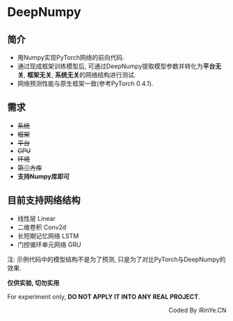 # DeepNumpy
## 简介
* 用Numpy实现PyTorch网络的前向代码.
* 通过现成框架训练模型后, 可通过DeepNumpy提取模型参数并转化为**平台无关**, **框架无关**, **系统无关**的网络结构进行测试. 
* 网络预测性能与原生框架一致(参考PyTorch 0.4.1).

## 需求
* ~~系统~~
* ~~框架~~
* ~~平台~~
* ~~GPU~~
* ~~环境~~
* ~~第三方库~~
* **支持Numpy库即可**

## 目前支持网络结构

* 线性层 Linear
* 二维卷积 Conv2d
* 长短期记忆网络 LSTM
* 门控循环单元网络 GRU

注: 示例代码中的模型结构不是为了预测, 只是为了对比PyTorch与DeepNumpy的效果.

**仅供实验, 切勿实用**

For experiment only, **DO NOT APPLY IT INTO ANY REAL PROJECT**.

<p align="right">Coded By iRinYe.CN</p>